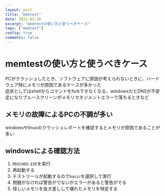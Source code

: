 ```yaml
---
layout: post
title: "memtest"
date: 2021-02-26
excerpt: "memtestの使い方と使うべきケース"
tags: ["memtest"]
config: true
comments: false
---
```


# memtestの使い方と使うべきケース
PCがクラッシュしたとき、ソフトウェアに原因が考えられないときに、ハードウェア特にメモリが原因であるケースが多かった  
症状としてはshellからコマンドをforkできなくなる、windowsだとDNSが不安定になりブルースクリーンがメモリマネジメントエラーで落ちるときなど  

## メモリの故障によるPCの不調が多い
windowsやlinuxのクラッシュレポートを確認するとメモリが原因であることが多い  

## windowsによる確認方法
 1. `MDSCHED.EXE`を実行
 2. 再起動する
 3. テストツールが起動するので`basic`を選択して実行
 4. 問題がなければ警告がでないがエラーがあると警告がでる
 5. 怪しいメモリを抜き差しして壊れたメモリを特定する

